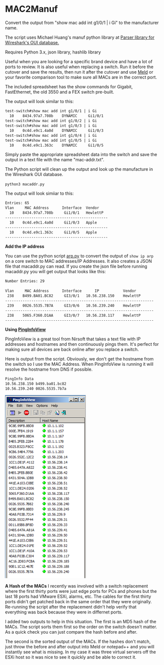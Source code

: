# MAC2Manuf
Convert the output from "show mac add int g1/0/1 | i Gi" to the manufacturer name.

The script uses Michael Huang's manuf python library at [Parser library for Wireshark's OUI database.](https://github.com/coolbho3k/manuf)

Requires Python 3.x, json library, hashlib library

Useful when you are looking for a specific brand device and have a lot of ports to review. It is also useful when replacing a switch. Run it before the cutover and save the results, then run it after the cutover and use [Meld](meldmerge.org) or your favorite comparison tool to make sure all MACs are in the correct port.

The included spreadsheet has the show commands for Gigabit, FastEthernet, the old 3550 and a FEX switch pre-built.

The output will look similar to this:
```
test-switch#show mac add int g1/0/1 | i Gi
  10    8434.97a7.708b    DYNAMIC     Gi1/0/1
test-switch#show mac add int g1/0/2 | i Gi
test-switch#show mac add int g1/0/3 | i Gi
  10    0c4d.e9c1.4a0d    DYNAMIC     Gi1/0/3
test-switch#show mac add int g1/0/4 | i Gi
test-switch#show mac add int g1/0/5 | i Gi
  10    0c4d.e9c1.363c    DYNAMIC     Gi1/0/5
```
Simply paste the appropriate spreadsheet data into the switch and save the output in a text file with the name "mac-addr.txt".

The Python script will clean up the output and look up the manufacture in the Wireshark OUI database.

`python3 macaddr.py`

The output will look simiiar to this:
```
Entries: 65 
Vlan     MAC Address      Interface  Vendor
  10    8434.97a7.708b     Gi1/0/1   HewlettP
-----------------------------------------------
  10    0c4d.e9c1.4a0d     Gi1/0/3   Apple
-----------------------------------------------
  10    0c4d.e9c1.363c     Gi1/0/5   Apple
-----------------------------------------------
```
**Add the IP address**

You can use the python script [arp.py](https://github.com/rikosintie/ARP-Sort) to convert the output of `show ip arp` on a core switch to MAC addresses/IP Addresses. It also creates a JSON file that macaddr.py can read. If you create the json file before running macaddr.py you will get output that looks like this:
```
Number Entries: 29 

Vlan     MAC Address      Interface      IP           Vendor
 238    B499.BA01.BC82     GI3/0/1   10.56.238.150    HewlettP
--------------------------------------------------------------------
 239    0026.5535.7B7A     GI3/0/6   10.56.239.240    HewlettP
--------------------------------------------------------------------
 238    5065.F360.D1AA     GI3/0/7   10.56.238.117    HewlettP
--------------------------------------------------------------------

```
**Using [PingInfoView](https://www.nirsoft.net/utils/multiple_ping_tool.html)**

PingInfoView is a great tool from Nirsoft that takes a text file with IP addresses and hostnames and then continuously pings them. It's perfect for making sure all devices are back online after you replace a switch.

Here is output from the script. Obviously, we don't get the hostname from the switch so I use the MAC Address. When PingInfoView is running it will resolve the hostname from DNS if possible.
```
PingInfo Data
10.56.238.150 b499.ba01.bc82
10.56.239.240 0026.5535.7b7a
```

![PingInfoView Sample](https://github.com/rikosintie/MAC2Manuf/blob/master/PingInfoView.PNG "PingInfoView Sample")


**A Hash of the MACs**
I recently was involved with a switch replacement where the first thirty ports were just edge ports for PCs and phones but the last 18 ports had VMware ESXi, alarms, etc. The cables for the first thirty ports didn't get patched back in the same order that they were originally. Re-running the script after the replacement didn't help verify that everything was back because they were in differnet ports.

I added two outputs to help in this situation. The first is an MD5 hash of the MACs. The script sorts them first so the order on the switch doesn't matter. As a quick check you can just compare the hash before and after.

The second is the sorted output of the MACs. If the hashes don't match, just throw the before and after output into Meld or notepad++ and you will instantly see what is missing. In my case it was three virtual servers off the ESXi host so it was nice to see it quickly and be able to correct it.

